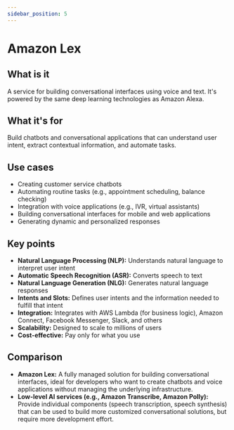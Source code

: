 ```yaml
---
sidebar_position: 5
---
```


# Amazon Lex

## What is it
A service for building conversational interfaces using voice and text. It's powered by the same deep learning technologies as Amazon Alexa.

## What it's for
Build chatbots and conversational applications that can understand user intent, extract contextual information, and automate tasks.

## Use cases
- Creating customer service chatbots
- Automating routine tasks (e.g., appointment scheduling, balance checking)
- Integration with voice applications (e.g., IVR, virtual assistants)
- Building conversational interfaces for mobile and web applications
- Generating dynamic and personalized responses

## Key points
- **Natural Language Processing (NLP):** Understands natural language to interpret user intent
- **Automatic Speech Recognition (ASR):** Converts speech to text
- **Natural Language Generation (NLG):** Generates natural language responses
- **Intents and Slots:** Defines user intents and the information needed to fulfill that intent
- **Integration:** Integrates with AWS Lambda (for business logic), Amazon Connect, Facebook Messenger, Slack, and others
- **Scalability:** Designed to scale to millions of users
- **Cost-effective:** Pay only for what you use

## Comparison
- **Amazon Lex:** A fully managed solution for building conversational interfaces, ideal for developers who want to create chatbots and voice applications without managing the underlying infrastructure.
- **Low-level AI services (e.g., Amazon Transcribe, Amazon Polly):** Provide individual components (speech transcription, speech synthesis) that can be used to build more customized conversational solutions, but require more development effort. 